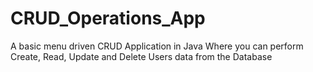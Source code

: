 # CRUD_Operations_App
A basic menu driven CRUD Application in Java Where you can perform Create, Read, Update and Delete Users data from the Database 
